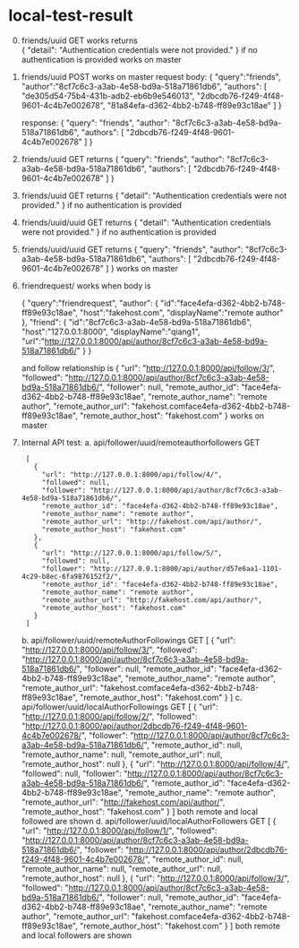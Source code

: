 # local-test-result
0. friends/uuid GET works returns  
	{
	  "detail": "Authentication credentials were not provided."
	}
	if no authentication is provided works on master

1. friends/uuid POST works on master
	request body:
	{
		"query":"friends",
		"author":"8cf7c6c3-a3ab-4e58-bd9a-518a71861db6",
		"authors": [
		    "de305d54-75b4-431b-adb2-eb6b9e546013",
			"2dbcdb76-f249-4f48-9601-4c4b7e002678",
			"81a84efa-d362-4bb2-b748-ff89e93c18ae"
	  	]
	}

	response: 
	{
	  "query": "friends",
	  "author": "8cf7c6c3-a3ab-4e58-bd9a-518a71861db6",
	  "authors": [
	    "2dbcdb76-f249-4f48-9601-4c4b7e002678"
	  ]
	}

2. friends/uuid GET returns
	{
	  "query": "friends",
	  "author": "8cf7c6c3-a3ab-4e58-bd9a-518a71861db6",
	  "authors": [
	    "2dbcdb76-f249-4f48-9601-4c4b7e002678"
	  ]
	}
3. friends/uuid GET returns 
	{
	  "detail": "Authentication credentials were not provided."
	}
	if no authentication is provided


4. friends/uuid/uuid GET returns 
	{
	  "detail": "Authentication credentials were not provided."
	}
	if no authentication is provided
5. friends/uuid/uuid GET returns 
	{
	  "query": "friends",
	  "author": "8cf7c6c3-a3ab-4e58-bd9a-518a71861db6",
	  "authors": [
	    "2dbcdb76-f249-4f48-9601-4c4b7e002678"
	  ]
	}
	works on master

6. friendrequest/ works when body is

	{
		"query":"friendrequest",
		"author": {
			"id":"face4efa-d362-4bb2-b748-ff89e93c18ae",
			"host":"fakehost.com",
			"displayName":"remote author"
		},
		"friend": {
			"id":"8cf7c6c3-a3ab-4e58-bd9a-518a71861db6",
			"host":"127.0.0.1:8000",
			"displayName":"qiang1",
			"url":"http://127.0.0.1:8000/api/author/8cf7c6c3-a3ab-4e58-bd9a-518a71861db6/"
		}
	}

	and follow relationship is 
    {
        "url": "http://127.0.0.1:8000/api/follow/3/",
        "followed": "http://127.0.0.1:8000/api/author/8cf7c6c3-a3ab-4e58-bd9a-518a71861db6/",
        "follower": null,
        "remote_author_id": "face4efa-d362-4bb2-b748-ff89e93c18ae",
        "remote_author_name": "remote author",
        "remote_author_url": "fakehost.comface4efa-d362-4bb2-b748-ff89e93c18ae",
        "remote_author_host": "fakehost.com"
    }
    works on master

7. Internal API test: 
	a. api/follower/uuid/remoteauthorfollowers GET

		[
		  {
		    "url": "http://127.0.0.1:8000/api/follow/4/",
		    "followed": null,
		    "follower": "http://127.0.0.1:8000/api/author/8cf7c6c3-a3ab-4e58-bd9a-518a71861db6/",
		    "remote_author_id": "face4efa-d362-4bb2-b748-ff89e93c18ae",
		    "remote_author_name": "remote author",
		    "remote_author_url": "http://fakehost.com/api/author/",
		    "remote_author_host": "fakehost.com"
		  },
		  {
		    "url": "http://127.0.0.1:8000/api/follow/5/",
		    "followed": null,
		    "follower": "http://127.0.0.1:8000/api/author/d57e6aa1-1101-4c29-b8ec-6fa9876152f2/",
		    "remote_author_id": "face4efa-d362-4bb2-b748-ff89e93c18ae",
		    "remote_author_name": "remote author",
		    "remote_author_url": "http://fakehost.com/api/author/",
		    "remote_author_host": "fakehost.com"
		  }
		]
	b. api/follower/uuid/remoteAuthorFollowings GET
		[
		  {
		    "url": "http://127.0.0.1:8000/api/follow/3/",
		    "followed": "http://127.0.0.1:8000/api/author/8cf7c6c3-a3ab-4e58-bd9a-518a71861db6/",
		    "follower": null,
		    "remote_author_id": "face4efa-d362-4bb2-b748-ff89e93c18ae",
		    "remote_author_name": "remote author",
		    "remote_author_url": "fakehost.comface4efa-d362-4bb2-b748-ff89e93c18ae",
		    "remote_author_host": "fakehost.com"
		  }
		]
	c. api/follower/uuid/localAuthorFollowings GET
		[
		  {
		    "url": "http://127.0.0.1:8000/api/follow/2/",
		    "followed": "http://127.0.0.1:8000/api/author/2dbcdb76-f249-4f48-9601-4c4b7e002678/",
		    "follower": "http://127.0.0.1:8000/api/author/8cf7c6c3-a3ab-4e58-bd9a-518a71861db6/",
		    "remote_author_id": null,
		    "remote_author_name": null,
		    "remote_author_url": null,
		    "remote_author_host": null
		  },
		  {
		    "url": "http://127.0.0.1:8000/api/follow/4/",
		    "followed": null,
		    "follower": "http://127.0.0.1:8000/api/author/8cf7c6c3-a3ab-4e58-bd9a-518a71861db6/",
		    "remote_author_id": "face4efa-d362-4bb2-b748-ff89e93c18ae",
		    "remote_author_name": "remote author",
		    "remote_author_url": "http://fakehost.com/api/author/",
		    "remote_author_host": "fakehost.com"
		  }
		]
		both remote and local followed are shown
	d. api/follower/uuid/localAuthorFollowers GET
		[
		  {
		    "url": "http://127.0.0.1:8000/api/follow/1/",
		    "followed": "http://127.0.0.1:8000/api/author/8cf7c6c3-a3ab-4e58-bd9a-518a71861db6/",
		    "follower": "http://127.0.0.1:8000/api/author/2dbcdb76-f249-4f48-9601-4c4b7e002678/",
		    "remote_author_id": null,
		    "remote_author_name": null,
		    "remote_author_url": null,
		    "remote_author_host": null
		  },
		  {
		    "url": "http://127.0.0.1:8000/api/follow/3/",
		    "followed": "http://127.0.0.1:8000/api/author/8cf7c6c3-a3ab-4e58-bd9a-518a71861db6/",
		    "follower": null,
		    "remote_author_id": "face4efa-d362-4bb2-b748-ff89e93c18ae",
		    "remote_author_name": "remote author",
		    "remote_author_url": "fakehost.comface4efa-d362-4bb2-b748-ff89e93c18ae",
		    "remote_author_host": "fakehost.com"
		  }
		]
		both remote and local followers are shown

		
